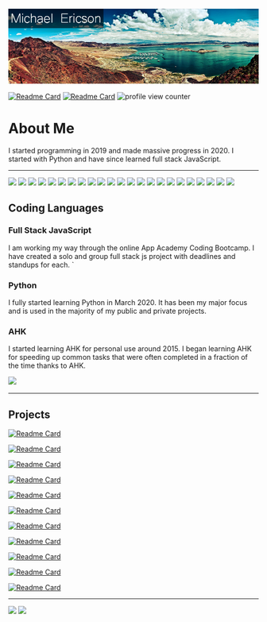 ![I am Michael Ericson](https://raw.githubusercontent.com/Concrete18/Concrete18/master/header2.png)

<!-- - <Michael.Ericson19@gmail.com> -->

[![Readme Card](https://img.shields.io/badge/Gmail-D14836?style=for-the-badge&logo=gmail&logoColor=white)](mailto:Michael.Ericson19@gmail.com)
[![Readme Card](https://img.shields.io/badge/LinkedIn-0077B5?style=for-the-badge&logo=linkedin&logoColor=white)](https://www.linkedin.com/in/michaelericson1/)
<img src='https://komarev.com/ghpvc/?username=Concrete18&color=blueviolet' alt='profile view counter' title='profile view counter'>
# About Me

I started programming in 2019 and made massive progress in 2020. I started with Python and have since learned full stack JavaScript.

---

<p>
    <!-- Badges Link https://github.com/alexandresanlim/Badges4-README.md-Profile -->
    <!-- languages -->
    <img src="https://img.shields.io/badge/JavaScript-323330?style=for-the-badge&logo=javascript&logoColor=F7DF1E" />
    <img src="https://img.shields.io/badge/Python-3776AB?style=for-the-badge&logo=python&logoColor=white" />
    <img src="https://img.shields.io/badge/CSS3-1572B6?style=for-the-badge&logo=css3&logoColor=white" />
    <img src="https://img.shields.io/badge/HTML5-E34F26?style=for-the-badge&logo=html5&logoColor=white" />
    <img src="https://img.shields.io/badge/json-5E5C5C?style=for-the-badge&logo=json&logoColor=white" />
    <!-- Frameworks -->
    <img src="https://img.shields.io/badge/Node.js-339933?style=for-the-badge&logo=nodedotjs&logoColor=white" />
    <img src="https://img.shields.io/badge/npm-CB3837?style=for-the-badge&logo=npm&logoColor=white" />
    <img src="https://img.shields.io/badge/React-20232A?style=for-the-badge&logo=react&logoColor=61DAFB" />
    <img src="https://img.shields.io/badge/Redux-593D88?style=for-the-badge&logo=redux&logoColor=white" />
    <img src="https://img.shields.io/badge/Express.js-000000?style=for-the-badge&logo=express&logoColor=white" />
    <img src="https://img.shields.io/badge/Jest-C21325?style=for-the-badge&logo=jest&logoColor=white" />
    <!-- <img src="https://img.shields.io/badge/Flask-000000?style=for-the-badge&logo=flask&logoColor=white" /> -->
    <img src="https://img.shields.io/badge/Git-F05032?style=for-the-badge&logo=git&logoColor=white" />
    <!-- <img src="https://img.shields.io/badge/Docker-2CA5E0?style=for-the-badge&logo=docker&logoColor=white" /> -->
    <img src="https://img.shields.io/badge/Postman-FF6C37?style=for-the-badge&logo=Postman&logoColor=white" />
    <img src="https://img.shields.io/badge/JWT-000000?style=for-the-badge&logo=JSON%20web%20tokens&logoColor=white" />
    <!-- cloud -->
    <img src="https://img.shields.io/badge/Heroku-430098?style=for-the-badge&logo=heroku&logoColor=white" />
    <!-- os -->
    <img src="https://img.shields.io/badge/Windows-0078D6?style=for-the-badge&logo=windows&logoColor=white" />
    <img src="https://img.shields.io/badge/Linux-FCC624?style=for-the-badge&logo=linux&logoColor=black" />
    <!-- ide -->
    <img src="https://img.shields.io/badge/Visual_Studio_Code-0078D4?style=for-the-badge&logo=visual%20studio%20code&logoColor=white" />
    <!-- misc -->
    <img src="https://img.shields.io/badge/Raspberry%20Pi-A22846?style=for-the-badge&logo=Raspberry%20Pi&logoColor=white" />
    <img src="https://img.shields.io/badge/gimp-5C5543?style=for-the-badge&logo=gimp&logoColor=white" />
    <img src="https://img.shields.io/badge/Adobe%20Photoshop-31A8FF?style=for-the-badge&logo=Adobe%20Photoshop&logoColor=black" />
    <img src="https://img.shields.io/badge/GNU%20Bash-4EAA25?style=for-the-badge&logo=GNU%20Bash&logoColor=white" />
    <img src="https://img.shields.io/badge/windows%20terminal-4D4D4D?style=for-the-badge&logo=windows%20terminal&logoColor=white" />
<p/>

## Coding Languages

### Full Stack JavaScript

I am working my way through the online App Academy Coding Bootcamp. I have created a solo and group full stack js project with deadlines and standups for each.
`
### Python

I fully started learning Python in March 2020. It has been my major focus and is used in the majority of my public and private projects.

### AHK

I started learning AHK for personal use around 2015.
I began learning AHK for speeding up common tasks that were often completed in a fraction of the time thanks to AHK.

<img src="https://github-readme-stats.vercel.app/api/top-langs/?username=Concrete18" />

---

## Projects

[![Readme Card](https://github-readme-stats.vercel.app/api/pin/?username=Concrete18&repo=Clickr-clone-of-Flickr)](https://github.com/Concrete18/Clickr-clone-of-Flickr)

[![Readme Card](https://github-readme-stats.vercel.app/api/pin/?username=flow-state-15&repo=discord_clone_2)](https://github.com/flow-state-15/discord_clone_2)

[![Readme Card](https://github-readme-stats.vercel.app/api/pin/?username=Concrete18&repo=Good-Games-1-week-Group-Project)](https://github.com/Concrete18/Good-Games-1-week-Group-Project)

[![Readme Card](https://github-readme-stats.vercel.app/api/pin/?username=Concrete18&repo=Game-Save-Manager)](https://github.com/Concrete18/Game-Save-Manager)

[![Readme Card](https://github-readme-stats.vercel.app/api/pin/?username=Concrete18&repo=Auto-Folder-Cleaner)](https://github.com/Concrete18/Auto-Folder-Cleaner)

[![Readme Card](https://github-readme-stats.vercel.app/api/pin/?username=Concrete18&repo=Config-Auto-Backup)](https://github.com/Concrete18/Config-Auto-Backup)

[![Readme Card](https://github-readme-stats.vercel.app/api/pin/?username=Concrete18&repo=Virtual-Assistant)](https://github.com/Concrete18/Virtual-Assistant)

[![Readme Card](https://github-readme-stats.vercel.app/api/pin/?username=Concrete18&repo=Home-Control-Interface)](https://github.com/Concrete18/Home-Control-Interface)

[![Readme Card](https://github-readme-stats.vercel.app/api/pin/?username=Concrete18&repo=Weather-Wallpaper-Changer)](https://github.com/Concrete18/Weather-Wallpaper-Changer)

[![Readme Card](https://github-readme-stats.vercel.app/api/pin/?username=Concrete18&repo=Standing-Reminder)](https://github.com/Concrete18/Standing-Reminder)

[![Readme Card](https://github-readme-stats.vercel.app/api/pin/?username=Concrete18&repo=Timed-Shutdown-Sleep)](https://github.com/Concrete18/Timed-Shutdown-Sleep)

---

<img src="https://github-readme-stats.vercel.app/api?username=Concrete18" />
<img src="https://github-readme-streak-stats.herokuapp.com/?user=Concrete18" />
